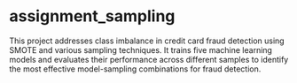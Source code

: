 # assignment_sampling
This project addresses class imbalance in credit card fraud detection using SMOTE and various sampling techniques. It trains five machine learning models and evaluates their performance across different samples to identify the most effective model-sampling combinations for fraud detection.
